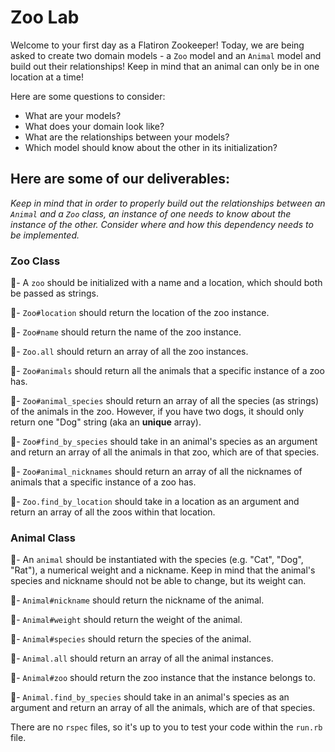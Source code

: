 # Zoo Lab

Welcome to your first day as a Flatiron Zookeeper!
Today, we are being asked to create two domain models - a `Zoo` model and an `Animal` model and build out their relationships! Keep in mind that an animal can only be in one location at a time!

Here are some questions to consider:

* What are your models?
* What does your domain look like?
* What are the relationships between your models?
* Which model should know about the other in its initialization?

## Here are some of our deliverables:

_Keep in mind that in order to properly build out the relationships between an `Animal` and a `Zoo` class, an instance of one needs to know about the instance of the other. Consider where and how this dependency needs to be implemented._

### Zoo Class
🐯- A `zoo` should be initialized with a name and a location, which should both be passed as strings.

🐯- `Zoo#location` should return the location of the zoo instance.

🐯- `Zoo#name` should return the name of the zoo instance.

🐯- `Zoo.all` should return an array of all the zoo instances.

🐯- `Zoo#animals` should return all the animals that a specific instance of a zoo has.

🐯- `Zoo#animal_species` should return an array of all the species (as strings) of the animals in the zoo. However, if you have two dogs, it should only return one "Dog" string (aka an **unique** array).

🐯- `Zoo#find_by_species` should take in an animal's species as an argument and return an array of all the animals in that zoo, which are of that species.

🐯- `Zoo#animal_nicknames` should return an array of all the nicknames of animals that a specific instance of a zoo has.

🐯- `Zoo.find_by_location` should take in a location as an argument and return an array of all the zoos within that location.

### Animal Class
🐯- An `animal` should be instantiated with the species (e.g. "Cat", "Dog", "Rat"), a numerical weight and a nickname. Keep in mind that the animal's species and nickname should not be able to change, but its weight can.

🐯- `Animal#nickname` should return the nickname of the animal.

🐯- `Animal#weight` should return the weight of the animal.

🐯- `Animal#species` should return the species of the animal.

🐯- `Animal.all` should return an array of all the animal instances.

🐯- `Animal#zoo` should return the zoo instance that the instance belongs to.

🐯- `Animal.find_by_species` should take in an animal's species as an argument and return an array of all the animals, which are of that species.

There are no `rspec` files, so it's up to you to test your code within the `run.rb` file.
